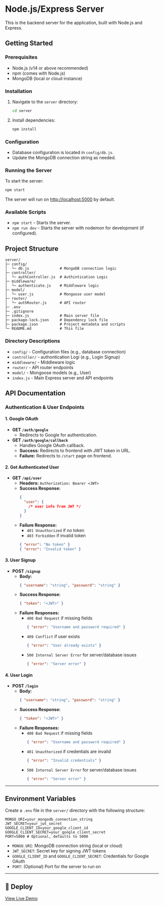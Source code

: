 # Node.js/Express Server

This is the backend server for the application, built with Node.js and Express.

## Getting Started

### Prerequisites

- Node.js (v14 or above recommended)
- npm (comes with Node.js)
- MongoDB (local or cloud instance)

### Installation

1. Navigate to the `server` directory:
   ```bash
   cd server
   ```
2. Install dependencies:
   ```bash
   npm install
   ```

### Configuration

- Database configuration is located in `config/db.js`.
- Update the MongoDB connection string as needed.

### Running the Server

To start the server:

```bash
npm start
```

The server will run on [http://localhost:5000](http://localhost:5000) by default.

### Available Scripts

- `npm start` - Starts the server.
- `npm run dev` - Starts the server with nodemon for development (if configured).

## Project Structure

```
server/
├─ config/
│  └─ db.js              # MongoDB connection logic
├─ controller/
│  └─ authController.js  # Authintication Logic
├─ middleware/
│  └─ authenticate.js    # Middleware logic
├─ model/
│  └─ user.js            # Mongoose user model
├─ router/
│  └─ authRouter.js      # API router
├─ .env
├─ .gitignore
├─ index.js              # Main server file
├─ package-lock.json     # Dependency lock file
├─ package.json          # Project metadata and scripts
└─ README.md             # This file
```

### Directory Descriptions

- `config/` - Configuration files (e.g., database connection)
- `controller/` - authontication Logi (e.g., Login Signup)
- `middleware/` - Middleware logic
- `router/` - API router endpoints
- `model/` - Mongoose models (e.g., User)
- `index.js` - Main Express server and API endpoints

## API Documentation

### Authentication & User Endpoints

#### 1. Google OAuth

- **GET `/auth/google`**
  - Redirects to Google for authentication.
- **GET `/auth/google/callback`**
  - Handles Google OAuth callback.
  - **Success:** Redirects to frontend with JWT token in URL.
  - **Failure:** Redirects to `/start` page on frontend.

#### 2. Get Authenticated User

- **GET `/api/user`**
  - **Headers:** `Authorization: Bearer <JWT>`
  - **Success Response:**
    ```json
    {
      "user": {
        /* user info from JWT */
      }
    }
    ```
  - **Failure Response:**
    - `401 Unauthorized` if no token
    - `403 Forbidden` if invalid token
    ```json
    { "error": "No token" }
    { "error": "Invalid token" }
    ```

#### 3. User Signup

- **POST `/signup`**
  - **Body:**
    ```json
    { "username": "string", "password": "string" }
    ```
  - **Success Response:**
    ```json
    { "token": "<JWT>" }
    ```
  - **Failure Responses:**
    - `400 Bad Request` if missing fields
      ```json
      { "error": "Username and password required" }
      ```
    - `409 Conflict` if user exists
      ```json
      { "error": "User already exists" }
      ```
    - `500 Internal Server Error` for server/database issues
      ```json
      { "error": "Server error" }
      ```

#### 4. User Login

- **POST `/login`**
  - **Body:**
    ```json
    { "username": "string", "password": "string" }
    ```
  - **Success Response:**
    ```json
    { "token": "<JWT>" }
    ```
  - **Failure Responses:**
    - `400 Bad Request` if missing fields
      ```json
      { "error": "Username and password required" }
      ```
    - `401 Unauthorized` if credentials are invalid
      ```json
      { "error": "Invalid credentials" }
      ```
    - `500 Internal Server Error` for server/database issues
      ```json
      { "error": "Server error" }
      ```

---

## Environment Variables

Create a `.env` file in the `server/` directory with the following structure:

```
MONGO_URI=your_mongodb_connection_string
JWT_SECRET=your_jwt_secret
GOOGLE_CLIENT_ID=your_google_client_id
GOOGLE_CLIENT_SECRET=your_google_client_secret
PORT=5000 # Optional, defaults to 5000
```

- `MONGO_URI`: MongoDB connection string (local or cloud)
- `JWT_SECRET`: Secret key for signing JWT tokens
- `GOOGLE_CLIENT_ID` and `GOOGLE_CLIENT_SECRET`: Credentials for Google OAuth
- `PORT`: (Optional) Port for the server to run on

---

## 🚀 Deploy

[View Live Demo](https://gfmnow-assignment.onrender.com)

